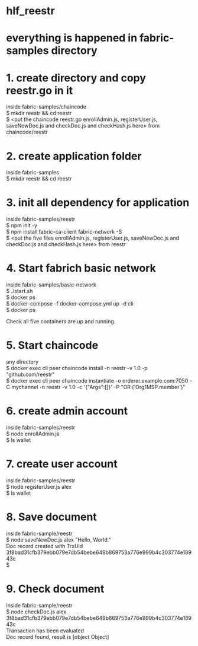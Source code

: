 # hlf_reestr
# everything is happened in fabric-samples directory

# 1. create directory and copy reestr.go in it
inside fabric-samples/chaincode<br/>
$ mkdir reestr && cd reestr <br/>
$ <put the chaincode reestr.go enrollAdmin.js, registerUser.js, saveNewDoc.js and checkDoc.js and checkHash.js here> from chaincode/reestr <br/>

# 2. create application folder
inside fabric-samples<br/>
$ mkdir reestr && cd reestr<br/>

# 3. init all dependency for application
inside fabric-samples/reestr<br/>
$ npm init -y<br/>
$ npm install fabric-ca-client fabric-network -S <br/>
$ <put the five files enrollAdmin.js, registerUser.js, saveNewDoc.js and checkDoc.js and checkHash.js here> from reestr<br/>

# 4. Start fabrich basic network
inside fabric-samples/basic-network<br/>
$ ./start.sh <br/>
$ docker ps<br/>
$ docker-compose -f docker-compose.yml up -d cli<br/>
$ docker ps<br/>

Check all five containers are up and running.<br/>

# 5. Start chaincode
any directory<br/>
$ docker exec cli peer chaincode install -n reestr -v 1.0 -p "github.com/reestr"<br/>
$ docker exec cli peer chaincode instantiate -o orderer.example.com:7050 -C mychannel -n reestr -v 1.0 -c '{"Args":[]}' -P "OR ('Org1MSP.member')"<br/>

# 6. create admin account
inside fabric-samples/reestr<br/>
$ node enrollAdmin.js<br/>
$ ls wallet<br/>

# 7. create user account
inside fabric-samples/reestr<br/>
$ node registerUser.js alex<br/>
$ ls wallet<br/>

# 8. Save document
inside fabric-sample/reestr<br/>
$ node saveNewDoc.js alex "Hello, World."<br/>
Doc record created with TrxUid 3f8bad31cfb379ebb079e7db54bebe649b869753a776e999b4c303774e18943c<br/>
$

# 9. Check document
inside fabric-sample/reestr<br/>
$ node checkDoc.js alex 3f8bad31cfb379ebb079e7db54bebe649b869753a776e999b4c303774e18943c<br/>
Transaction has been evaluated<br/>
Doc record found, result is [object Object]<br/>


